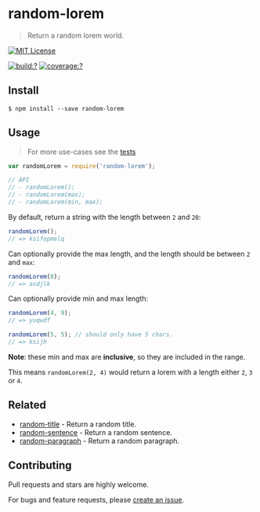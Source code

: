 # random-lorem

> Return a random lorem world.

[![MIT License](https://img.shields.io/badge/license-MIT_License-green.svg?style=flat-square)](https://github.com/mock-end/random-lorem/blob/master/LICENSE)

[![build:?](https://img.shields.io/travis/mock-end/random-lorem/master.svg?style=flat-square)](https://travis-ci.org/mock-end/random-lorem)
[![coverage:?](https://img.shields.io/coveralls/mock-end/random-lorem/master.svg?style=flat-square)](https://coveralls.io/github/mock-end/random-lorem)


## Install

```
$ npm install --save random-lorem
```

## Usage

> For more use-cases see the [tests](https://github.com/mock-end/random-lorem/blob/master/test/spec/index.js)


```js
var randomLorem = require('random-lorem');

// API
// - randomLorem();
// - randomLorem(max);
// - randomLorem(min, max);
```

By default, return a string with the length between `2` and `20`:

```js
randomLorem();
// => ksifopmelq
```

Can optionally provide the max length, and the length should be between `2` and `max`:

```js
randomLorem(8);
// => asdjlk
```

Can optionally provide min and max length:

```js
randomLorem(4, 9);
// => yuqwdf

randomLorem(5, 5); // should only have 5 chars.
// => ksijh
```

**Note**: these min and max are **inclusive**, so they are included in the range. 

This means `randomLorem(2, 4)` would return a lorem with a length either `2`, `3` or `4`.


## Related

- [random-title](https://github.com/mock-end/random-title) - Return a random title.
- [random-sentence](https://github.com/mock-end/random-sentence) - Return a random sentence.
- [random-paragraph](https://github.com/mock-end/random-paragraph) - Return a random paragraph.


## Contributing

Pull requests and stars are highly welcome.

For bugs and feature requests, please [create an issue](https://github.com/mock-end/random-lorem/issues/new).
